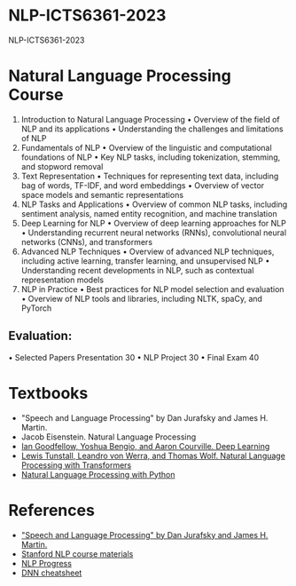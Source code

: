 # NLP-ICTS6361-2023
NLP-ICTS6361-2023

# Natural Language Processing Course 

1.	Introduction to Natural Language Processing
 •	Overview of the field of NLP and its applications
 •	Understanding the challenges and limitations of NLP
2.	Fundamentals of NLP
 •	Overview of the linguistic and computational foundations of NLP
 •	Key NLP tasks, including tokenization, stemming, and stopword removal
3.	Text Representation
 •	Techniques for representing text data, including bag of words, TF-IDF, and word embeddings
 •	Overview of vector space models and semantic representations
4.	NLP Tasks and Applications
 •	Overview of common NLP tasks, including sentiment analysis, named entity recognition, and machine translation
5.	Deep Learning for NLP
 •	Overview of deep learning approaches for NLP
 •	Understanding recurrent neural networks (RNNs), convolutional neural networks (CNNs), and transformers
6.	Advanced NLP Techniques
 •	Overview of advanced NLP techniques, including active learning, transfer learning, and unsupervised NLP
 •	Understanding recent developments in NLP, such as contextual representation models
7.	NLP in Practice
 •	Best practices for NLP model selection and evaluation
 •	Overview of NLP tools and libraries, including NLTK, spaCy, and PyTorch


## Evaluation:
•	Selected Papers Presentation 30
•	NLP Project 30
•	Final Exam 40

# Textbooks
* "Speech and Language Processing" by Dan Jurafsky and James H. Martin.
* Jacob Eisenstein. Natural Language Processing
* [Ian Goodfellow, Yoshua Bengio, and Aaron Courville. Deep Learning](https://www.deeplearningbook.org/)
* [Lewis Tunstall, Leandro von Werra, and Thomas Wolf. Natural Language Processing with Transformers](https://github.com/nlp-with-transformers/notebooks)
* [Natural Language Processing with Python](https://www.nltk.org/book/)

# References 
* ["Speech and Language Processing" by Dan Jurafsky and James H. Martin.](https://web.stanford.edu/~jurafsky/slp3/)
* [Stanford NLP course materials](http://web.stanford.edu/class/cs224n/)
* [NLP Progress](https://github.com/motazsaad/NLP-progress)
* [DNN cheatsheet](https://stanford.edu/~shervine/teaching/cs-230/cheatsheet-recurrent-neural-networks)